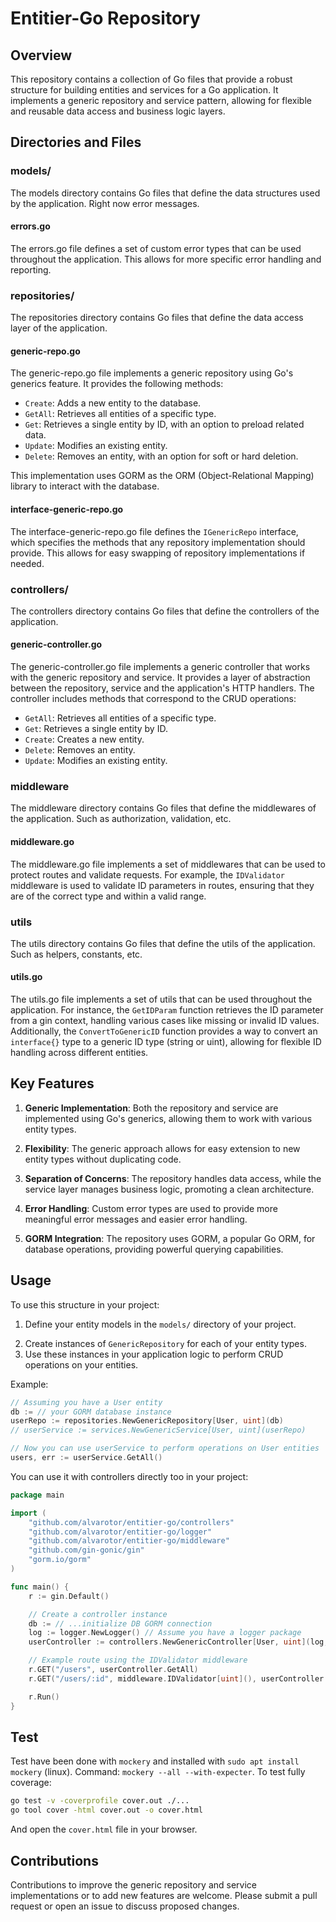 # Entitier-Go Repository

## Overview

This repository contains a collection of Go files that provide a robust structure for building entities and services for a Go application. It implements a generic repository and service pattern, allowing for flexible and reusable data access and business logic layers.

## Directories and Files

### models/

The models directory contains Go files that define the data structures used by the application. Right now error messages.

#### errors.go

The errors.go file defines a set of custom error types that can be used throughout the application. This allows for more specific error handling and reporting.

### repositories/

The repositories directory contains Go files that define the data access layer of the application.

#### generic-repo.go

The generic-repo.go file implements a generic repository using Go's generics feature. It provides the following methods:

- `Create`: Adds a new entity to the database.
- `GetAll`: Retrieves all entities of a specific type.
- `Get`: Retrieves a single entity by ID, with an option to preload related data.
- `Update`: Modifies an existing entity.
- `Delete`: Removes an entity, with an option for soft or hard deletion.

This implementation uses GORM as the ORM (Object-Relational Mapping) library to interact with the database.

#### interface-generic-repo.go

The interface-generic-repo.go file defines the `IGenericRepo` interface, which specifies the methods that any repository implementation should provide. This allows for easy swapping of repository implementations if needed.

### controllers/

The controllers directory contains Go files that define the controllers of the application.

#### generic-controller.go

The generic-controller.go file implements a generic controller that works with the generic repository and service. It provides a layer of abstraction between the repository, service and the application's HTTP handlers. The controller includes methods that correspond to the CRUD operations:

- `GetAll`: Retrieves all entities of a specific type.
- `Get`: Retrieves a single entity by ID.
- `Create`: Creates a new entity.
- `Delete`: Removes an entity.
- `Update`: Modifies an existing entity.

<!-- ### services/

The services directory contains Go files that define the business logic of the application.

#### generic-service.go

The generic-service.go file implements a generic service that works with the generic repository. It provides a layer of abstraction between the repository and the application's business logic. The service includes methods that correspond to the repository operations:

- `GetAll`: Retrieves all entities of a specific type.
- `Get`: Retrieves a single entity by ID.
- `Create`: Creates a new entity.
- `Delete`: Removes an entity.
- `Update`: Modifies an existing entity. -->

### middleware

The middleware directory contains Go files that define the middlewares of the application. Such as authorization, validation, etc.

#### middleware.go

The middleware.go file implements a set of middlewares that can be used to protect routes and validate requests. For example, the `IDValidator` middleware is used to validate ID parameters in routes, ensuring that they are of the correct type and within a valid range.

### utils

The utils directory contains Go files that define the utils of the application. Such as helpers, constants, etc.

#### utils.go

The utils.go file implements a set of utils that can be used throughout the application. For instance, the `GetIDParam` function retrieves the ID parameter from a gin context, handling various cases like missing or invalid ID values. Additionally, the `ConvertToGenericID` function provides a way to convert an `interface{}` type to a generic ID type (string or uint), allowing for flexible ID handling across different entities.

## Key Features

1. **Generic Implementation**: Both the repository and service are implemented using Go's generics, allowing them to work with various entity types.

2. **Flexibility**: The generic approach allows for easy extension to new entity types without duplicating code.

3. **Separation of Concerns**: The repository handles data access, while the service layer manages business logic, promoting a clean architecture.

4. **Error Handling**: Custom error types are used to provide more meaningful error messages and easier error handling.

5. **GORM Integration**: The repository uses GORM, a popular Go ORM, for database operations, providing powerful querying capabilities.

## Usage

To use this structure in your project:

1. Define your entity models in the `models/` directory of your project.
<!-- 2. Create instances of `GenericRepository` and `GenericService` for each of your entity types. -->
2. Create instances of `GenericRepository` for each of your entity types.
3. Use these instances in your application logic to perform CRUD operations on your entities.

Example:

```go
// Assuming you have a User entity
db := // your GORM database instance
userRepo := repositories.NewGenericRepository[User, uint](db)
// userService := services.NewGenericService[User, uint](userRepo)

// Now you can use userService to perform operations on User entities
users, err := userService.GetAll()
```

You can use it with controllers directly too in your project:

```go
package main

import (
    "github.com/alvarotor/entitier-go/controllers"
    "github.com/alvarotor/entitier-go/logger"
    "github.com/alvarotor/entitier-go/middleware"
    "github.com/gin-gonic/gin"
    "gorm.io/gorm"
)

func main() {
    r := gin.Default()

    // Create a controller instance
    db := // ...initialize DB GORM connection
    log := logger.NewLogger() // Assume you have a logger package
    userController := controllers.NewGenericController[User, uint](log, db)

    // Example route using the IDValidator middleware
    r.GET("/users", userController.GetAll)
    r.GET("/users/:id", middleware.IDValidator[uint](), userController.Get)

    r.Run()
}
```

## Test

Test have been done with `mockery` and installed with `sudo apt install mockery` (linux). Command: `mockery --all --with-expecter`.
To test fully coverage:

```sh
go test -v -coverprofile cover.out ./...
go tool cover -html cover.out -o cover.html
```

And open the `cover.html` file in your browser.

## Contributions

Contributions to improve the generic repository and service implementations or to add new features are welcome. Please submit a pull request or open an issue to discuss proposed changes.
